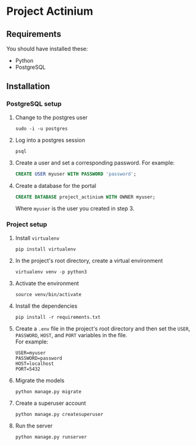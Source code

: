 # Project Actinium

## Requirements

You should have installed these:

- Python
- PostgreSQL

## Installation

### PostgreSQL setup

1. Change to the postgres user
   ```shell
   sudo -i -u postgres
   ```
2. Log into a postgres session
   ```shell
   psql
   ```
3. Create a user and set a corresponding password. For example:
   ```sql
   CREATE USER myuser WITH PASSWORD 'password';
   ```
4. Create a database for the portal
   ```sql
   CREATE DATABASE project_actinium WITH OWNER myuser;
   ```
   Where `myuser` is the user you created in step 3.

### Project setup

1. Install `virtualenv`
   ```shell
   pip install virtualenv
   ```
2. In the project's root directory, create a virtual environment
   ```shell
   virtualenv venv -p python3
   ```
3. Activate the environment
   ```shell
   source venv/bin/activate
   ```
4. Install the dependencies
   ```shell
   pip install -r requirements.txt
   ```
5. Create a `.env` file in the project's root directory and then set the `USER`, `PASSWORD`, `HOST`, and `PORT` variables in the file.  
   For example:
   ```shell
   USER=myuser
   PASSWORD=password
   HOST=localhost
   PORT=5432
   ```
6. Migrate the models
   ```shell
   python manage.py migrate
   ```
7. Create a superuser account
   ```shell
   python manage.py createsuperuser
   ```
8. Run the server
   ```shell
   python manage.py runserver
   ```

